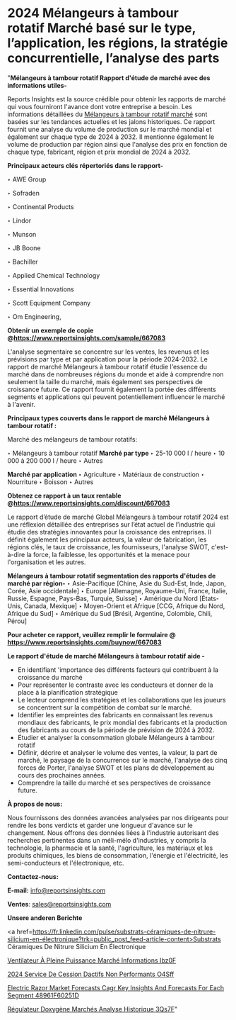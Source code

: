 # 2024 Mélangeurs à tambour rotatif Marché basé sur le type, l’application, les régions, la stratégie concurrentielle, l’analyse des parts

"<strong>Mélangeurs à tambour rotatif Rapport d'étude de marché avec des informations utiles-</strong>

Reports Insights est la source crédible pour obtenir les rapports de marché qui vous fourniront l'avance dont votre entreprise a besoin. Les informations détaillées du <a href=https://www.reportsinsights.com/sample/667083>Mélangeurs à tambour rotatif marché</a> sont basées sur les tendances actuelles et les jalons historiques. Ce rapport fournit une analyse du volume de production sur le marché mondial et également sur chaque type de 2024 à 2032. Il mentionne également le volume de production par région ainsi que l'analyse des prix en fonction de chaque type, fabricant, région et prix mondial de 2024 à 2032.

<b>Principaux acteurs clés répertoriés dans le rapport-</b>

‣ AWE Group

‣ Sofraden

‣ Continental Products

‣ Lindor

‣ Munson

‣ JB Boone

‣ Bachiller

‣ Applied Chemical Technology

‣ Essential Innovations

‣ Scott Equipment Company

‣ Om Engineering,

<strong><b>Obtenir un exemple de copie @</b></strong><a href=https://www.reportsinsights.com/sample/667083><strong><b>https://www.reportsinsights.com/sample/667083</b></strong></a>

L'analyse segmentaire se concentre sur les ventes, les revenus et les prévisions par type et par application pour la période 2024-2032. Le rapport de marché Mélangeurs à tambour rotatif étudie l'essence du marché dans de nombreuses régions du monde et aide à comprendre non seulement la taille du marché, mais également ses perspectives de croissance future. Ce rapport fournit également la portée des différents segments et applications qui peuvent potentiellement influencer le marché à l'avenir.

<strong>Principaux types couverts dans le rapport de marché Mélangeurs à tambour rotatif :</strong>

Marché des mélangeurs de tambour rotatifs:

‣  Mélangeurs à tambour rotatif <strong> Marché <strong> par type </strong> </strong>
‣ 25-10 000 l / heure
‣ 10 000 à 200 000 l / heure
‣ Autres

<strong>Marché par application </strong>
‣ Agriculture
‣ Matériaux de construction
‣ Nourriture
‣ Boisson
‣ Autres

<strong><b>Obtenez ce rapport à un taux rentable @</b></strong><a href=https://www.reportsinsights.com/discount/667083><strong><b>https://www.reportsinsights.com/discount/667083</b></strong></a>

Le rapport d’étude de marché Global Mélangeurs à tambour rotatif 2024 est une réflexion détaillée des entreprises sur l’état actuel de l’industrie qui étudie des stratégies innovantes pour la croissance des entreprises. Il définit également les principaux acteurs, la valeur de fabrication, les régions clés, le taux de croissance, les fournisseurs, l'analyse SWOT, c'est-à-dire la force, la faiblesse, les opportunités et la menace pour l'organisation et les autres.

<strong>Mélangeurs à tambour rotatif segmentation des rapports d'études de marché par région-</strong>
‣ Asie-Pacifique [Chine, Asie du Sud-Est, Inde, Japon, Corée, Asie occidentale]
‣ Europe [Allemagne, Royaume-Uni, France, Italie, Russie, Espagne, Pays-Bas, Turquie, Suisse]
‣ Amérique du Nord [États-Unis, Canada, Mexique]
‣ Moyen-Orient et Afrique [CCG, Afrique du Nord, Afrique du Sud]
‣ Amérique du Sud [Brésil, Argentine, Colombie, Chili, Pérou]

<strong>Pour acheter ce rapport, veuillez remplir le formulaire @   <a href=https://www.reportsinsights.com/buynow/667083>https://www.reportsinsights.com/buynow/667083</a></strong>

<strong>Le rapport d'étude de marché Mélangeurs à tambour rotatif aide -</strong>
<ul>
  <li>En identifiant 'importance des différents facteurs qui contribuent à la croissance du marché</li>
  <li>Pour représenter le contraste avec les conducteurs et donner de la place à la planification stratégique</li>
  <li>Le lecteur comprend les stratégies et les collaborations que les joueurs se concentrent sur la compétition de combat sur le marché.</li>
  <li>Identifier les empreintes des fabricants en connaissant les revenus mondiaux des fabricants, le prix mondial des fabricants et la production des fabricants au cours de la période de prévision de 2024 à 2032.</li>
  <li>Étudier et analyser la consommation globale Mélangeurs à tambour rotatif</li>
  <li>Définir, décrire et analyser le volume des ventes, la valeur, la part de marché, le paysage de la concurrence sur le marché, l'analyse des cinq forces de Porter, l'analyse SWOT et les plans de développement au cours des prochaines années.</li>
  <li>Comprendre la taille du marché et ses perspectives de croissance future.</li>
</ul>
<strong>À propos de nous:</strong>

Nous fournissons des données avancées analysées par nos dirigeants pour rendre les bons verdicts et garder une longueur d'avance sur le changement. Nous offrons des données liées à l'industrie autorisant des recherches pertinentes dans un méli-mélo d'industries, y compris la technologie, la pharmacie et la santé, l'agriculture, les matériaux et les produits chimiques, les biens de consommation, l'énergie et l'électricité, les semi-conducteurs et l'électronique, etc.

<strong>Contactez-nous:</strong>

<strong>E-mail:</strong> <a href=mailto:info@reportsinsights.com>info@reportsinsights.com</a>

<strong>Ventes</strong>: <a href=mailto:sales@reportsinsights.com>sales@reportsinsights.com</a>

<strong>Unsere anderen Berichte</strong>

<a href=https://fr.linkedin.com/pulse/substrats-céramiques-de-nitrure-silicium-en-électronique?trk=public_post_feed-article-content>Substrats Céramiques De Nitrure Silicium En Électronique</a>

<a href=https://fr.linkedin.com/pulse/ventilateur-à-pleine-puissance-marché-informations-ibz0f/>Ventilateur À Pleine Puissance Marché Informations Ibz0F</a>

<a href=https://www.linkedin.com/pulse/2024-service-de-cession-dactifs-non-performants-o4sff/>2024 Service De Cession Dactifs Non Performants O4Sff</a>

<a href=https://medium.com/@patelamau/electric-razor-market-forecasts-cagr-key-insights-and-forecasts-for-each-segment-48961f60251d>Electric Razor Market Forecasts Cagr Key Insights And Forecasts For Each Segment 48961F60251D</a>

<a href=https://fr.linkedin.com/pulse/régulateur-doxygène-marchés-analyse-historique-3qs7f/>Régulateur Doxygène Marchés Analyse Historique 3Qs7F</a>"
